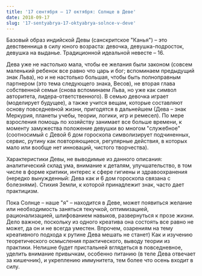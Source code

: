 ```yaml
---
title: '17 сентября – 17 октября: Солнце в Деве'
date: 2018-09-17
slug: '17-sentyabrya-17-oktyabrya-solnce-v-deve'
---
```


Базовый образ индийской Девы (санскритское "Канья") – это девственница в силу юного возраста: девочка, девушка-подросток, девушка на выданье. Традиционной идеальной невесте – 16. 

<!-- more -->

Дева уже не настолько мала, чтобы ее желания были законом (совсем маленький ребенок все равно что царь и бог; вспоминаем предыдущий знак Льва), но и не настолько большая, чтобы быть полноправным партнером (это тема следующего знака, Весов), не вторая глава собственной семьи (снова вспоминаем Льва, но уже как символ авторитета, лидера-ответственного). В семью девочка играет (моделирует будущее), а также учится вещам, которые составляют основу повседневной жизни, пригодятся в дальнейшем (Дева – знак Меркурия, планеты учебы, теории, логики, игр и ремесел). По мере взросления помощь по хозяйству занимает все больше времени, к моменту замужества положение девушки во многом "служебное" (соотносимый с Девой 6 дом гороскопа символизирует подчиненных, сервис, рутину как повторяющиеся, регулярные действия, в которых мало или вообще нет инноваций, чистого творчества).

Характеристики Девы, не выводимые из данного описания: аналитический склад ума, внимание к деталям, улучшательство, в том числе в форме критики, интерес к сфере гигиены и здравоохранения (нередко вынужденный: Дева как и 6 дом гороскопа связана с болезнями). Стихия Земли, к которой принадлежит знак, часто дает практицизм. 

Пока Солнце – наше "я" – находится в Деве, может появиться желание или необходимость заняться текучкой, оптимизацией, рационализацией, шлифованием навыков, развернуться к прозе жизни. Дело важное, поскольку из одного креатива она состоять все равно не может, да он и не всегда уместен. Впрочем, озарениям на тему креативного подхода к рутине Дева мешать не станет) Как и изучению теоретического осмысления практического, выводу теории из практики. Нелишне будет пристальней вглядеться в повседневное, уделить внимание привычкам, особенно питанию (в теле Дева отвечает за кишечник), и укреплению иммунитета, тем более что осень входит в силу. 
